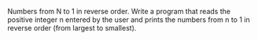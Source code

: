 Numbers from N to 1 in reverse order.
Write a program that reads the positive integer n entered by the user and prints the numbers from n to 1 in reverse order (from largest to smallest).
